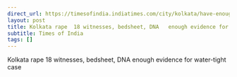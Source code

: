```yaml
---
direct_url: https://timesofindia.indiatimes.com/city/kolkata/have-enough-evidence-for-watertight-case-say-cops/articleshow/122281672.cms
layout: post
title: Kolkata rape  18 witnesses, bedsheet, DNA   enough evidence for water-tight case 
subtitle: Times of India
tags: []
---
```


Kolkata rape  18 witnesses, bedsheet, DNA   enough evidence for water-tight case 
